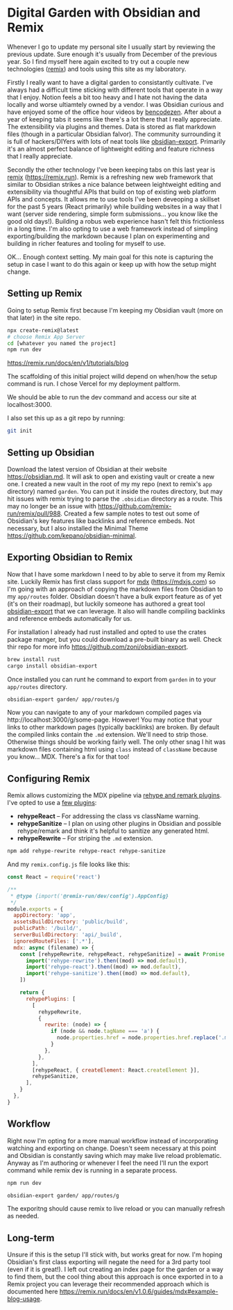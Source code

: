# Digital Garden with Obsidian and Remix

Whenever I go to update my personal site I usually start by reviewing the previous update. Sure enough it's usually from December of the previous year. So I find myself here again excited to try out a couple new technologies ([remix](tools/remix.md)) and tools using this site as my laboratory.

Firstly I really want to have a digital garden to consistantly cultivate. I've always had a difficult time sticking with different tools that operate in a way that I enjoy. Notion feels a bit too heavy and I hate not having the data locally and worse ultiamtely owned by a vendor. I was Obsidian curious and have enjoyed some of the office hour videos by [bencodezen](people/bencodezen.md). After about a year of keeping tabs it seems like there's a lot there that I really appreciate. The extensibility via plugins and themes. Data is stored as flat markdown files (though in a particular Obsidian falvor). The community surrounding it is full of hackers/DIYers with lots of neat tools like [obsidian-export](tools/obsidian-export.md). Primarily it's an almost perfect balance of lightweight editing and feature richness that I really appreciate.

Secondly the other technology I've been keeping tabs on this last year is [remix](tools/remix.md) (https://remix.run). Remix is a refreshing new web framework that similar to Obsidian strikes a nice balance between leightweight editing and extensibility via thoughtful APIs that build on top of existing web platform APIs and concepts. It allows me to use tools I've been deveoping a skillset for the past 5 years (React primarily) while building websites in a way that I want (server side rendering, simple form submissions… you know like the good old days!). Building a robus web experience hasn't felt this frictionless in a long time. I'm also opting to use a web framework instead of simpling exporting/building the markdown because I plan on experimenting and building in richer features and tooling for myself to use.

OK… Enough context setting. My main goal for this note is capturing the setup in case I want to do this again or keep up with how the setup might change.

## Setting up Remix

Going to setup Remix first because I'm keeping my Obsidian vault (more on that later) in the site repo.

```sh
npx create-remix@latest
# choose Remix App Server
cd [whatever you named the project]
npm run dev
```

https://remix.run/docs/en/v1/tutorials/blog

The scaffolding of this initial project willd depend on when/how the setup command is run. I chose Vercel for my deployment paltform.

We should be able to run the dev command and access our site at localhost:3000.

I also set this up as a git repo by running:

```sh
git init
```

## Setting up Obsidian

Download the latest version of Obsidian at their website https://obsidian.md. It will ask to open and existing vault or create a new one. I created a new vault in the root of my my repo (next to remix's `app` directory) named `garden`. You can put it inside the routes directory, but may hit issues with remix trying to parse the `.obsidian` directory as a route. This may no longer be an issue with https://github.com/remix-run/remix/pull/988. Created a few sample notes to test out some of Obsidian's key features like backlinks and reference embeds. Not necessary, but I also installed the Minimal Theme https://github.com/kepano/obsidian-minimal.

## Exporting Obsidian to Remix

Now that I have some markdown I need to by able to serve it from my Remix site. Luckily Remix has first class support for [mdx](tools/mdx.md) (https://mdxjs.com) so I'm going with an approach of copying the markdown files from Obsidian to my `app/routes` folder. Obsidian doesn't have a bulk export feature as of yet (it's on their roadmap), but luckily someone has authored a great tool [obsidian-export](tools/obsidian-export.md) that we can leverage. It also will handle compiling backlinks and reference embeds automatically for us.

For installation I already had rust installed and opted to use the crates package manger, but you could download a pre-built binary as well. Check thir repo for more info https://github.com/zoni/obsidian-export.

```sh
brew install rust
cargo install obsidian-export
```

Once installed you can runt he command to export from `garden` in to your `app/routes` directory.

```sh
obsidian-export garden/ app/routes/g
```

Now you can navigate to any of your markdown compiled pages via http://localhost:3000/g/some-page. However! You may notice that your links to other markdown pages (typically backlinks) are broken. By default the compiled links contain the `.md` extension. We'll need to strip those. Otherwise things should be working fairly well. The only other snag I hit was markdown files containing html using `class` instead of `className` because you know… MDX. There's a fix for that too!

## Configuring Remix

Remix allows customizing the MDX pipeline via [rehype and remark plugins](https://remix.run/docs/en/v1/guides/mdx#advanced-configuration). I've opted to use a [few plugins](https://github.com/rehypejs/rehype/blob/main/doc/plugins.md):

- **rehypeReact** – For addressing the class vs className warning.
- **rehypeSanitize** – I plan on using other plugins in Obsidian and possible rehype/remark and think it's helpful to sanitize any generated html.
- **rehypeRewrite** – For striping the `.md` extension.

```sh
npm add rehype-rewrite rehype-react rehype-sanitize
```

And my `remix.config.js` file looks like this:

```js
const React = require('react')

/**
 * @type {import('@remix-run/dev/config').AppConfig}
 */
module.exports = {
  appDirectory: 'app',
  assetsBuildDirectory: 'public/build',
  publicPath: '/build/',
  serverBuildDirectory: 'api/_build',
  ignoredRouteFiles: ['.*'],
  mdx: async (filename) => {
    const [rehypeRewrite, rehypeReact, rehypeSanitize] = await Promise.all([
      import('rehype-rewrite').then((mod) => mod.default),
      import('rehype-react').then((mod) => mod.default),
      import('rehype-sanitize').then((mod) => mod.default),
    ])

    return {
      rehypePlugins: [
        [
          rehypeRewrite,
          {
            rewrite: (node) => {
              if (node && node.tagName === 'a') {
                node.properties.href = node.properties.href.replace('.md', '')
              }
            },
          },
        ],
        [rehypeReact, { createElement: React.createElement }],
        rehypeSanitize,
      ],
    }
  },
}
```

## Workflow

Right now I'm opting for a more manual workflow instead of incorporating watching and exporting on change. Doesn't seem necessary at this point and Obsidian is constantly saving which may make live reload problematic. Anyway as I'm authoring or whenever I feel the need I'll run the export command while remix dev is running in a separate process.

```sh
npm run dev
```

```sh
obsidian-export garden/ app/routes/g
```

The exporitng should cause remix to live reload or you can manually refresh as needed.

## Long-term

Unsure if this is the setup I'll stick with, but works great for now. I'm hoping Obsidian's first class exporting will negate the need for a 3rd party tool (even if it is great!). I left out creating an index page for the garden or a way to find them, but the cool thing about this approach is once exported in to a Remix project you can leverage their recommended approach which is documented here https://remix.run/docs/en/v1.0.6/guides/mdx#example-blog-usage.
